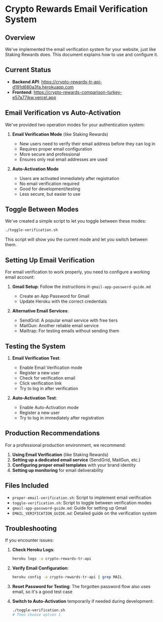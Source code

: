 # Crypto Rewards Email Verification System

## Overview

We've implemented the email verification system for your website, just like Staking Rewards does. This document explains how to use and configure it.

## Current Status

- **Backend API**: https://crypto-rewards-tr-api-d191d680a3fa.herokuapp.com
- **Frontend**: https://crypto-rewards-comparison-turkey-e57a77jkw.vercel.app

## Email Verification vs Auto-Activation

We've provided two operation modes for your authentication system:

1. **Email Verification Mode** (like Staking Rewards)
   - New users need to verify their email address before they can log in
   - Requires proper email configuration
   - More secure and professional
   - Ensures only real email addresses are used

2. **Auto-Activation Mode**
   - Users are activated immediately after registration
   - No email verification required
   - Good for development/testing
   - Less secure, but easier to use

## Toggle Between Modes

We've created a simple script to let you toggle between these modes:

```bash
./toggle-verification.sh
```

This script will show you the current mode and let you switch between them.

## Setting Up Email Verification

For email verification to work properly, you need to configure a working email account:

1. **Gmail Setup**: Follow the instructions in `gmail-app-password-guide.md`
   - Create an App Password for Gmail
   - Update Heroku with the correct credentials

2. **Alternative Email Services**:
   - SendGrid: A popular email service with free tiers
   - MailGun: Another reliable email service
   - Mailtrap: For testing emails without sending them

## Testing the System

1. **Email Verification Test**:
   - Enable Email Verification mode
   - Register a new user
   - Check for verification email
   - Click verification link
   - Try to log in after verification

2. **Auto-Activation Test**:
   - Enable Auto-Activation mode
   - Register a new user
   - Try to log in immediately after registration

## Production Recommendations

For a professional production environment, we recommend:

1. **Using Email Verification** (like Staking Rewards)
2. **Setting up a dedicated email service** (SendGrid, MailGun, etc.)
3. **Configuring proper email templates** with your brand identity
4. **Setting up monitoring** for email deliverability

## Files Included

- `proper-email-verification.sh`: Script to implement email verification
- `toggle-verification.sh`: Script to toggle between verification modes
- `gmail-app-password-guide.md`: Guide for setting up Gmail
- `EMAIL_VERIFICATION_GUIDE.md`: Detailed guide on the verification system

## Troubleshooting

If you encounter issues:

1. **Check Heroku Logs**:
   ```bash
   heroku logs -a crypto-rewards-tr-api
   ```

2. **Verify Email Configuration**:
   ```bash
   heroku config -a crypto-rewards-tr-api | grep MAIL
   ```

3. **Reset Password for Testing**:
   The forgotten password flow also uses email, so it's a good test case

4. **Switch to Auto-Activation** temporarily if needed during development:
   ```bash
   ./toggle-verification.sh
   # Then choose option 1
   ``` 